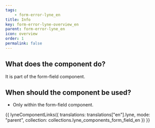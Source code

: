 ```yaml
---
tags: 
    - form-error-lyne_en
title: Info
key: form-error-lyne-overview_en
parent: form-error-lyne_en
icon: overview
order: 1
permalink: false
---
```


## What does the component do?
It is part of the form-field component.

## When should the component be used?
* Only within the form-field component.

{{ lyneComponentLinks({
  translations: translations["en"].lyne,
  mode: "parent",
  collection: collections.lyne_components_form_field_en
}) }}
